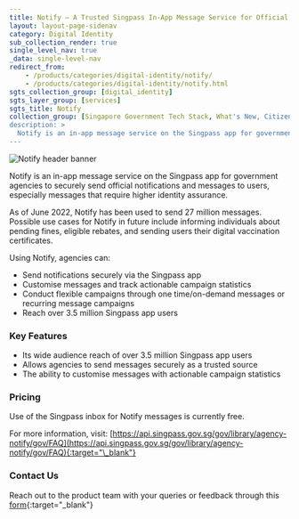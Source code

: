 ```yaml
---
title: Notify – A Trusted Singpass In-App Message Service for Official Notifications to Residents 
layout: layout-page-sidenav
category: Digital Identity
sub_collection_render: true
single_level_nav: true
_data: single-level-nav
redirect_from:
    - /products/categories/digital-identity/notify/
    - /products/categories/digital-identity/notify.html
sgts_collection_group: [digital_identity]
sgts_layer_group: [services]
sgts_title: Notify
collection_group: [Singapore Government Tech Stack, What's New, Citizen-facing Products]
description: >
  Notify is an in-app message service on the Singpass app for government agencies to send official messages to residents. Find out more!
---
```


![Notify header banner](/assets/img/Notify-HeaderBanner-v2.png)

Notify is an in-app message service on the Singpass app for government agencies to securely send official notifications and messages to users, especially messages that require higher identity assurance. 

As of June 2022, Notify has been used to send 27 million messages. Possible use cases for Notify in future include informing individuals about pending fines, eligible rebates, and sending users their digital vaccination certificates.

Using Notify, agencies can:

- Send notifications securely via the Singpass app 
- Customise messages and track actionable campaign statistics 
- Conduct flexible campaigns through one time/on-demand messages or recurring message campaigns 
- Reach over 3.5 million Singpass app users 

### Key Features

- Its wide audience reach of over 3.5 million Singpass app users
- Allows agencies to send messages securely as a trusted source   
- The ability to customise messages with actionable campaign statistics 

### Pricing

Use of the Singpass inbox for Notify messages is currently free. 

For more information, visit: [https://api.singpass.gov.sg/gov/library/agency-notify/gov/FAQ](https://api.singpass.gov.sg/gov/library/agency-notify/gov/FAQ){:target="\_blank"}

### Contact Us

Reach out to the product team with your queries or feedback through this [form](https://form.gov.sg/#!/62280856ba91100012050933){:target="\_blank"}


